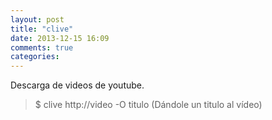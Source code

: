 ```yaml
---
layout: post
title: "clive"
date: 2013-12-15 16:09
comments: true
categories: 
---
```

Descarga de videos de youtube.

>$ clive http://video -O titulo (Dándole un titulo al vídeo)

